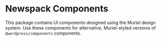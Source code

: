 # Newspack Components

This package contains UI components designed using the Muriel design system. Use these components for alternative, Muriel-styled versions of `@wordpress/components` components.
